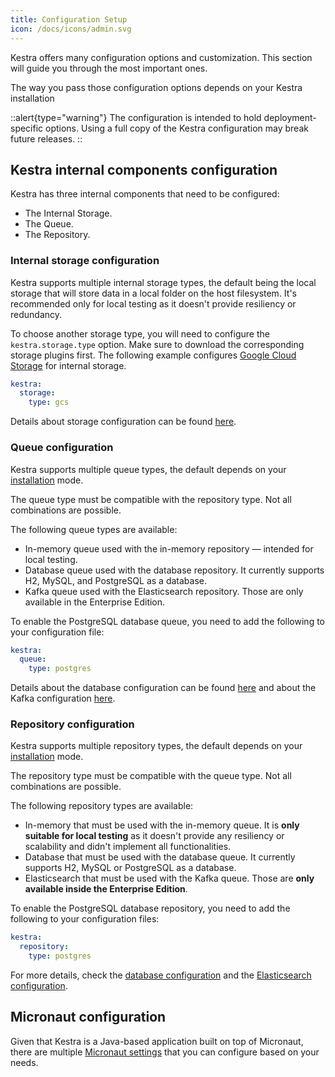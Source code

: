 ```yaml
---
title: Configuration Setup
icon: /docs/icons/admin.svg
---
```


Kestra offers many configuration options and customization. This section will guide you through the most important ones.

The way you pass those configuration options depends on your Kestra installation

::alert{type="warning"}
The configuration is intended to hold deployment-specific options. Using a full copy of the Kestra configuration may break future releases.
::

## Kestra internal components configuration

Kestra has three internal components that need to be configured:

- The Internal Storage.
- The Queue.
- The Repository.

### Internal storage configuration

Kestra supports multiple internal storage types, the default being the local storage that will store data in a local folder on the host filesystem. It's recommended only for local testing as it doesn't provide resiliency or redundancy.

To choose another storage type, you will need to configure the `kestra.storage.type` option. Make sure to download the corresponding storage plugins first. The following example configures [Google Cloud Storage](02.storage.md#gcs) for internal storage.

```yaml
kestra:
  storage:
    type: gcs
```

Details about storage configuration can be found [here](02.storage.md).

### Queue configuration

Kestra supports multiple queue types, the default depends on your [installation](../02.deployment/index.md) mode.

The queue type must be compatible with the repository type. Not all combinations are possible.

The following queue types are available:

- In-memory queue used with the in-memory repository — intended for local testing.
- Database queue used with the database repository. It currently supports H2, MySQL, and PostgreSQL as a database.
- Kafka queue used with the Elasticsearch repository. Those are only available in the Enterprise Edition.

To enable the PostgreSQL database queue, you need to add the following to your configuration file:

```yaml
kestra:
  queue:
    type: postgres
```

Details about the database configuration can be found [here](./01.databases.md) and about the Kafka configuration [here](./03.enterprise-edition/kafka.md).

### Repository configuration

Kestra supports multiple repository types, the default depends on your [installation](../02.deployment/index.md) mode.

The repository type must be compatible with the queue type. Not all combinations are possible.

The following repository types are available:

- In-memory that must be used with the in-memory queue.  It is **only suitable for local testing** as it doesn't provide any resiliency or scalability and didn't implement all functionalities.
- Database that must be used with the database queue. It currently supports H2, MySQL or PostgreSQL as a database.
- Elasticsearch that must be used with the Kafka queue. Those are **only available inside the Enterprise Edition**.

To enable the PostgreSQL database repository, you need to add the following to your configuration files:

```yaml
kestra:
  repository:
    type: postgres
```

For more details, check the [database configuration](./01.database.md) and the [Elasticsearch configuration](./03.enterprise-edition/elasticsearch.md).

## Micronaut configuration

Given that Kestra is a Java-based application built on top of Micronaut, there are multiple [Micronaut settings](../../10.configuration/micronaut) that you can configure based on your needs.
